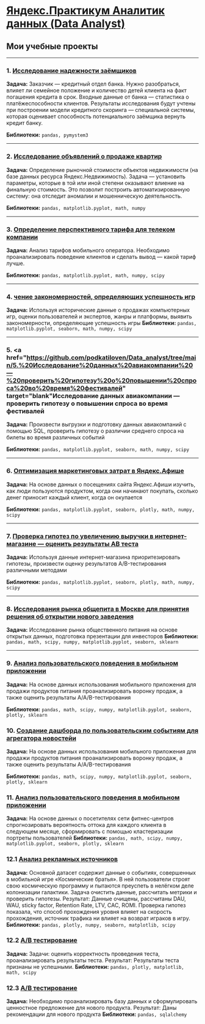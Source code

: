 # [Яндекс.Практикум Аналитик данных (Data Analyst)](https://praktikum.yandex.ru/data-analyst/)
## Мои учебные проекты
<hr>

### 1. <a href="https://github.com/podkatiloven/Data_analyst/tree/main/Исследование%20надёжности%20заёмщиков%20—%20анализ%20банковских%20данных" target="blank" rel="noreferrer">Исследование надежности заёмщиков</a>

**Задача:**
Заказчик — кредитный отдел банка. Нужно разобраться, влияет ли семейное положение и количество детей клиента на факт погашения кредита в срок. Входные данные от банка — статистика о платёжеспособности клиентов. Результаты исследования будут учтены при построении модели кредитного скоринга — специальной системы, которая оценивает способность потенциального заёмщика вернуть кредит банку.

**Библиотеки:**
`pandas, pymystem3`
<hr>

### 2. <a href="https://github.com/podkatiloven/Data_analyst/tree/main/2.%20Продажа%20квартир%20в%20Санкт-Петербурге%20—%20анализ%20рынка%20недвижимости" target="blank">Исследование объявлений о продаже квартир</a>


**Задача:**
Определение рыночной стоимости объектов недвижимости (на базе данных ресурса Яндекс.Недвижимость). Задача — установить параметры, которые в той или иной степени оказывают влиение на финальную стоимость. Это позволит построить автоматизированную систему: она отследит аномалии и мошенническую деятельность.

**Библиотеки:**
`pandas, matplotlib.pyplot, math, numpy`
<hr>

### 3. <a href="https://github.com/podkatiloven/Data_analyst/tree/main/3.%20Определение%20выгодного%20тарифа%20для%20телеком%20компании" target="blank">Определение перспективного тарифа для телеком компании</a>

**Задача:**
Анализ тарифов мобильного оператора. Необходимо проанализировать поведение клиентов и сделать вывод — какой тариф лучше.

**Библиотеки:**
`pandas, matplotlib.pyplot, math, numpy, scipy`
<hr>

### 4. <a href="https://github.com/podkatiloven/Data_analyst/tree/main/4.%20Изучение%20закономерностей%2C%20определяющих%20успешность%20игр" target="blank">чение закономерностей, определяющих успешность игр</a>

**Задача:**
Используя исторические данные о продажах компьютерных игр, оценки пользователей и экспертов, жанры и платформы, выявить закономерности, определяющие успешность игры
**Библиотеки:**
`pandas, matplotlib.pyplot, seaborn, math, numpy, scipy`
<hr>

### 5. <a href="https://github.com/podkatiloven/Data_analyst/tree/main/5.%20Исследование%20данных%20авиакомпании%20—%20проверить%20гипотезу%20о%20повышении%20спроса%20во%20время%20фестивалей" target="blank"Исследование данных авиакомпании — проверить гипотезу о повышении спроса во время фестивалей</a>

**Задача:**
Произвести выгрузки и подготовку данных авиакомпаний с помощью SQL, проверить гипотезу о различии среднего спроса на билеты во время различных событий

**Библиотеки:**
`pandas, matplotlib.pyplot, seaborn, math, numpy, scipy`
<hr>

### 6. <a href="https://github.com/podkatiloven/Data_analyst/tree/main/6.%20Оптимизация%20маркетинговых%20затрат%20в%20Яндекс.Афише" target="blank"> Оптимизация маркетинговых затрат в Яндекс.Афише</a>

**Задача:**
На основе данных о посещениях сайта Яндекс.Афиши изучить, как люди пользуются продуктом, когда они начинают покупать, сколько денег приносит каждый клиент, когда он окупается

**Библиотеки:**
`pandas, matplotlib.pyplot, seaborn, plotly, math, numpy, scipy`
<hr>

### 7. <a href="https://github.com/podkatiloven/Data_analyst/tree/main/7.%20Проверка%20гипотез%20по%20увеличению%20выручки%20в%20интернет-магазине%20—%20оценить%20результаты%20AB%20теста" target="blank">Проверка гипотез по увеличению выручки в интернет-магазине — оценить результаты AB теста</a>

**Задача:**
Используя данные интернет-магазина приоритезировать гипотезы, произвести оценку результатов A/B-тестирования различными методами

**Библиотеки:**
`pandas, matplotlib.pyplot, seaborn, plotly, math, numpy, scipy`
<hr>

### 8. <a href="https://github.com/podkatiloven/Data_analyst/tree/main/8.%20Исследования%20рынка%20общепита%20в%20Москве%20для%20принятия%20решения%20об%20открытии%20нового%20заведения" target="blank">Исследования рынка общепита в Москве для принятия решения об открытии нового заведения</a>

**Задача:**
Исследование рынка общественного питания на основе открытых данных, подготовка презентации для инвесторов
**Библиотеки:**
`pandas, math, scipy, numpy, matplotlib.pyplot, seaborn, sklearn`
<hr>

### 9. <a href="https://github.com/podkatiloven/Data_analyst/tree/main/9.%20Анализ%20пользовательского%20поведения%20в%20мобильном%20приложении" target="blank">Анализ пользовательского поведения в мобильном приложении</a>

**Задача:**
На основе данных использования мобильного приложения для продажи продуктов питания проанализировать воронку продаж, а также оценить результаты A/A/B-тестирования

**Библиотеки:**
`pandas, math, scipy, numpy, matplotlib.pyplot, seaborn, plotly, sklearn`

### 10. <a href="https://github.com/podkatiloven/Data_analyst/tree/main/10.%20Создание%20дашборда%20по%20пользовательским%20событиям%20для%20агрегатора%20новостей" target="blank">Создание дашборда по пользовательским событиям для агрегатора новостейи</a>

**Задача:**
На основе данных использования мобильного приложения для продажи продуктов питания проанализировать воронку продаж, а также оценить результаты A/A/B-тестирования

**Библиотеки:**
`pandas, math, scipy, numpy, matplotlib.pyplot, seaborn, plotly, sklearn`

### 11. <a href="https://github.com/podkatiloven/Data_analyst/tree/main/9.%20Анализ%20пользовательского%20поведения%20в%20мобильном%20приложении" target="blank">Анализ пользовательского поведения в мобильном приложении</a>

**Задача:**
На основе данных о посетителях сети фитнес-центров спрогнозировать вероятность оттока для каждого клиента в следующем месяце, сформировать с помощью кластеризации портреты пользователей
**Библиотеки:**
`pandas, math, scipy, numpy, matplotlib.pyplot, seaborn, plotly, sklearn`

### 12.1 <a href="https://github.com/podkatiloven/Data_analyst/blob/main/12.%20Выпускной%20проект/Анализ%20рекламных%20источников.ipynb" target="blank">Анализ рекламных источников</a>

**Задача:**
Основной датасет содержит данные о событиях, совершенных в мобильной игре «Космические братья». В ней пользователи строят свою космическую программу и пытаются преуспеть в нелёгком деле колонизации галактики. Задача очистить данные, рассчитать метрики и проверить гипотезы.
Результат:
Данные очищены, рассчитаны DAU, WAU, sticky factor, Retention Rate, LTV, CAC, ROMI. Проверка гипотез показала, что способ прохождения уровня влияет на скорость прохождения, источник трафика ни влияет на возврат играков в игру.
**Библиотеки:**
`pandas, plotly, numpy, seaborn, matplotlib, scipy`

### 12.2 <a href="https://github.com/podkatiloven/Data_analyst/blob/main/12.%20Выпускной%20проект/АВ%20тестирование.ipynb" target="blank">А/В тестирование</a>

**Задача:**
Задачи: оценить корректность проведения теста, проанализировать результаты теста.
Результат:
Результаты теста признаны не успешными.
**Библиотеки:**
`pandas, plotly, matplotlib, math, scipy`

### 12.3 <a href="https://github.com/podkatiloven/Data_analyst/blob/main/12.%20Выпускной%20проект/SQL.ipynb" target="blank">А/В тестирование</a>

**Задача:**
Необходимо проанализировать базу данных и сформулировать ценностное предложение для нового продукта.
Результат:
Даны рекомендации для нового продукта
**Библиотеки:**
`pandas, sqlalchemy`
